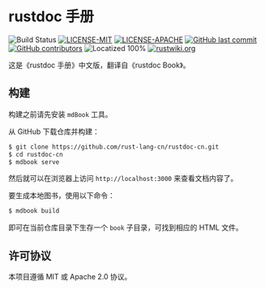 # rustdoc 手册

![Build Status](https://github.com/rust-lang-cn/rustdoc-cn/workflows/CI/badge.svg)
[![LICENSE-MIT](https://img.shields.io/badge/license-MIT-green)](https://raw.githubusercontent.com/rust-lang-cn/rustdoc-cn/master/LICENSE-MIT)
[![LICENSE-APACHE](https://img.shields.io/badge/license-Apache%202-blue)](https://raw.githubusercontent.com/rust-lang-cn/rustdoc-cn/master/LICENSE-APACHE)
[![GitHub last commit](https://img.shields.io/github/last-commit/rust-lang-cn/rustdoc-cn?color=gold)](https://github.com/rust-lang-cn/rustdoc-cn/commits/master)
[![GitHub contributors](https://img.shields.io/github/contributors/rust-lang-cn/rustdoc-cn?color=pink)](https://github.com/rust-lang-cn/rustdoc-cn/graphs/contributors)
![Locatized 100%](https://img.shields.io/badge/localized-100%25-purple)
[![rustwiki.org](https://img.shields.io/website?up_message=rustwiki.org&url=https%3A%2F%2Frustwiki.org)](https://rustwiki.org)

这是《rustdoc 手册》中文版，翻译自《rustdoc Book》。

## 构建

构建之前请先安装 `mdBook` 工具。

从 GitHub 下载仓库并构建：

```sh
$ git clone https://github.com/rust-lang-cn/rustdoc-cn.git
$ cd rustdoc-cn
$ mdbook serve
```

然后就可以在浏览器上访问 `http://localhost:3000` 来查看文档内容了。

要生成本地图书，使用以下命令：

```sh
$ mdbook build
```

即可在当前仓库目录下生存一个 `book` 子目录，可找到相应的 HTML 文件。

## 许可协议

本项目遵循 MIT 或 Apache 2.0 协议。
